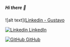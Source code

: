 ##### **Hi there** 👋

![alt text]([Linkedin - Gustavo](https://www.linkedin.com/in/gustavo-almeida-villa-76117037/)

[![Linkedin](https://i.stack.imgur.com/gVE0j.png) LinkedIn](https://www.linkedin.com/)
&nbsp;

[![GitHub](https://i.stack.imgur.com/tskMh.png) GitHub](https://github.com/)





<!--
**guvilla85/guvilla85** is a ✨ _special_ ✨ repository because its `README.md` (this file) appears on your GitHub profile.

Here are some ideas to get you started:

- 🔭 I’m currently working on ...
- 🌱 I’m currently learning ...
- 👯 I’m looking to collaborate on ...
- 🤔 I’m looking for help with ...
- 💬 Ask me about ...
- 📫 How to reach me: ...
- 😄 Pronouns: ...
- ⚡ Fun fact: ...
-->

